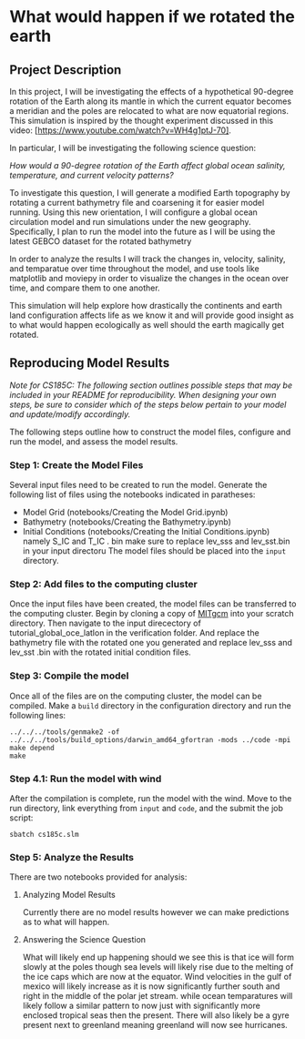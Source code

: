 # What would happen if we rotated the earth


## Project Description

In this project, I will be investigating the effects of a hypothetical 90-degree rotation of the Earth along its mantle in which the current equator becomes a meridian and the poles are relocated to what are now equatorial regions. This simulation is inspired by the thought experiment discussed in this video: [https://www.youtube.com/watch?v=WH4g1ptJ-70].

In particular, I will be investigating the following science question:

*How would a 90-degree rotation of the Earth affect global ocean salinity, temperature, and current velocity patterns?*

To investigate this question, I will generate a modified Earth topography by rotating a current bathymetry file and coarsening it for easier model running. Using this new orientation, I will configure a global ocean circulation model and run simulations under the new geography. Specifically, I plan to run the model into the future as I will be using the latest GEBCO dataset for the rotated bathymetry

In order to analyze the results I will track the changes in, velocity, salinity, and temparatue over time throughout the model, and use tools like matplotlib and moviepy in order to visualize the changes in the ocean over time, and compare them to one another.

This simulation will help explore how drastically the continents and earth land configuration affects life as we know it and will provide good insight as to what would happen ecologically as well should the earth magically get rotated.





## Reproducing Model Results

*Note for CS185C: The following section outlines possible steps that may be included in your README for reproducibility. When designing your own steps, be sure to consider which of the steps below pertain to your model and update/modify accordingly.*

The following steps outline how to construct the model files, configure and run the model, and assess the model results.

### Step 1: Create the Model Files
Several input files need to be created to run the model. Generate the following list of files using the notebooks indicated in paratheses:
- Model Grid (notebooks/Creating the Model Grid.ipynb)
- Bathymetry (notebooks/Creating the Bathymetry.ipynb)
- Initial Conditions (notebooks/Creating the Initial Conditions.ipynb) namely S_IC and T_IC . bin make sure to replace lev_sss and lev_sst.bin in your input directoru
The model files should be placed into the  `input` directory.

### Step 2: Add files to the computing cluster
Once the input files have been created, the model files can be transferred to the computing cluster. Begin by cloning a copy of [MITgcm](https://github.com/MITgcm/MITgcm) into your scratch directory.
Then navigate to the input direcectory of tutorial_global_oce_latlon in the verification folder. And replace the bathymetry file with the rotated one you generated and replace lev_sss and lev_sst .bin with the rotated initial condition files.

### Step 3: Compile the model
Once all of the files are on the computing cluster, the model can be compiled. Make a `build` directory in the configuration directory and run the following lines:
```
../../../tools/genmake2 -of ../../../tools/build_options/darwin_amd64_gfortran -mods ../code -mpi
make depend
make
```

### Step 4.1: Run the model with wind
After the compilation is complete, run the model with the wind. Move to the run directory, link everything from `input` and `code`, and the submit the job script:
```
sbatch cs185c.slm
```


### Step 5: Analyze the Results
There are two notebooks provided for analysis:
1. Analyzing Model Results

   Currently there are no model results however we can make predictions as to what will happen.
   
2. Answering the Science Question
   
   What will likely end up happening should we see this is that ice will form slowly at the poles though sea levels will likely rise due to the melting of the ice caps which are now at the equator. Wind velocities in the gulf of mexico will  likely increase as it is now significantly further south and right in the middle of the polar jet stream. while ocean temparatures will likely follow a similar pattern to now just with significantly more enclosed tropical seas then the present. There will also likely be a gyre present next to greenland meaning greenland will now see hurricanes.
   

